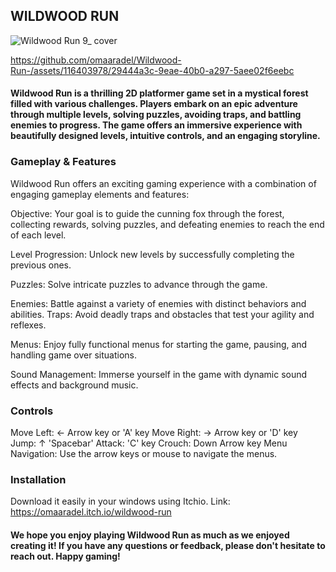 ## WILDWOOD RUN
![Wildwood Run 9_ cover](https://github.com/omaaradel/Wildwood-Run-/assets/116403978/27500c6c-8c35-4c18-9160-c3e747f1ab9e)


https://github.com/omaaradel/Wildwood-Run-/assets/116403978/29444a3c-9eae-40b0-a297-5aee02f6eebc


#### Wildwood Run is a thrilling 2D platformer game set in a mystical forest filled with various challenges. Players embark on an epic adventure through multiple levels, solving puzzles, avoiding traps, and battling enemies to progress. The game offers an immersive experience with beautifully designed levels, intuitive controls, and an engaging storyline.

### Gameplay & Features

Wildwood Run offers an exciting gaming experience with a combination of engaging gameplay elements and features:

Objective: Your goal is to guide the cunning fox through the forest, collecting rewards, solving puzzles, and defeating enemies to reach the end of each level.

Level Progression: Unlock new levels by successfully completing the previous ones.

Puzzles: Solve intricate puzzles to advance through the game.

Enemies: Battle against a variety of enemies with distinct behaviors and abilities.
Traps: Avoid deadly traps and obstacles that test your agility and reflexes.

Menus: Enjoy fully functional menus for starting the game, pausing, and handling game over situations.

Sound Management: Immerse yourself in the game with dynamic sound effects and background music.

### Controls

Move Left: ← Arrow key or 'A' key
Move Right: → Arrow key or 'D' key
Jump: ↑  'Spacebar'
Attack: 'C' key
Crouch: Down Arrow key
Menu Navigation: Use the arrow keys or mouse to navigate the menus.

### Installation

Download it easily in your windows using Itchio. Link: https://omaaradel.itch.io/wildwood-run


#### We hope you enjoy playing Wildwood Run as much as we enjoyed creating it! If you have any questions or feedback, please don't hesitate to reach out. Happy gaming!
